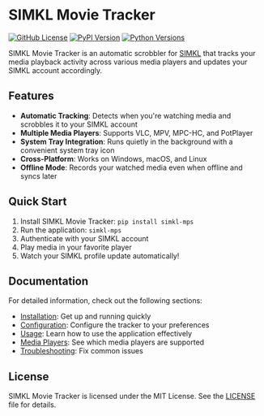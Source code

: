 # SIMKL Movie Tracker

[![GitHub License](https://img.shields.io/github/license/kavinthangavel/media-player-scrobbler-for-simkl)](https://github.com/kavinthangavel/media-player-scrobbler-for-simkl/blob/main/LICENSE)
[![PyPI Version](https://img.shields.io/pypi/v/media-player-scrobbler-for-simkl)](https://pypi.org/project/media-player-scrobbler-for-simkl/)
[![Python Versions](https://img.shields.io/pypi/pyversions/media-player-scrobbler-for-simkl)](https://pypi.org/project/media-player-scrobbler-for-simkl/)

SIMKL Movie Tracker is an automatic scrobbler for [SIMKL](https://simkl.com) that tracks your media playback activity across various media players and updates your SIMKL account accordingly.

## Features

- **Automatic Tracking**: Detects when you're watching media and scrobbles it to your SIMKL account
- **Multiple Media Players**: Supports VLC, MPV, MPC-HC, and PotPlayer
- **System Tray Integration**: Runs quietly in the background with a convenient system tray icon
- **Cross-Platform**: Works on Windows, macOS, and Linux
- **Offline Mode**: Records your watched media even when offline and syncs later

## Quick Start

1. Install SIMKL Movie Tracker: `pip install simkl-mps`
2. Run the application: `simkl-mps`
3. Authenticate with your SIMKL account
4. Play media in your favorite player
5. Watch your SIMKL profile update automatically!

## Documentation

For detailed information, check out the following sections:

- [Installation](installation.md): Get up and running quickly
- [Configuration](configuration.md): Configure the tracker to your preferences
- [Usage](usage.md): Learn how to use the application effectively
- [Media Players](media-players.md): See which media players are supported
- [Troubleshooting](troubleshooting.md): Fix common issues

## License

SIMKL Movie Tracker is licensed under the MIT License. See the [LICENSE](https://github.com/kavinthangavel/media-player-scrobbler-for-simkl/blob/main/LICENSE) file for details.